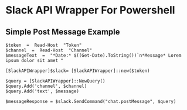 # Slack API Wrapper For Powershell

## Simple Post Message Example
```
$token  =  Read-Host  "Token"
$channel  =  Read-Host  "Channel"
$messageText  =  "*Date:* $((Get-Date).ToString())`n*Message* Lorem ipsum dolor sit amet "

[SlackAPIWrapper]$slack= [SlackAPIWrapper]::new($token)

$query = [SlackAPIWrapper]::NewQuery()
$query.Add('channel', $channel)
$query.Add('text', $message)

$messageResponse = $slack.SendCommand("chat.postMessage", $query)
```